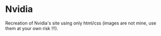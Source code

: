 # Nvidia
Recreation of Nvidia's site using only html/css (images are not mine, use them at your own risk !!!).
